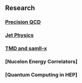 ## Research

### [Precision QCD](https://l-x-x.github.io/pqcd/)
### [Jet Physics](https://l-x-x.github.io/collider/)
### [TMD and samll-x](https://l-x-x.github.io/nuclear/)
### [Nucelon Energy Correlators]
### [Quantum Computing in HEP]

